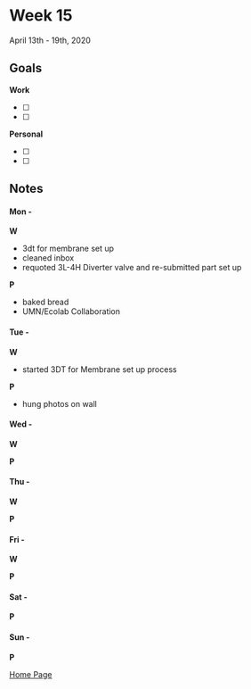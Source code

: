 # Week 15
April 13th - 19th, 2020

## Goals

**Work**

- [ ] 
- [ ] 

**Personal**

- [ ] 
- [ ] 


## Notes

#### Mon -  ####

**W**

- 3dt for membrane set up
- cleaned inbox
- requoted 3L-4H Diverter valve and re-submitted part set up

**P**

- baked bread
- UMN/Ecolab Collaboration

#### Tue -  ####

**W**

- started 3DT for Membrane set up process

**P**

- hung photos on wall

#### Wed -  ####

**W**

**P**

#### Thu -  ####

**W**

**P**

#### Fri -  ####

**W**

**P**

#### Sat -  ####

**P**

#### Sun -  ####

**P**


[Home Page](https://ch3ck3rs.github.io/Goals)
